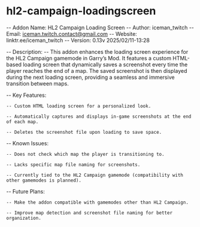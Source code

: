 # hl2-campaign-loadingscreen

-- Addon Name: HL2 Campaign Loading Screen 
-- Author: iceman_twitch 
-- Email: iceman.twitch.contact@gmail.com 
-- Website: linktr.ee/iceman_twitch 
-- Version: 0.13v 2025/02/11-13:28 

-- Description:
-- This addon enhances the loading screen experience for the HL2 Campaign gamemode in Garry’s Mod. It features a custom HTML-based loading screen that dynamically saves a screenshot every time the player reaches the end of a map. The saved screenshot is then displayed during the next loading screen, providing a seamless and immersive transition between maps.

-- Key Features:

    -- Custom HTML loading screen for a personalized look.

    -- Automatically captures and displays in-game screenshots at the end of each map.

    -- Deletes the screenshot file upon loading to save space.

-- Known Issues:

    -- Does not check which map the player is transitioning to.

    -- Lacks specific map file naming for screenshots.

    -- Currently tied to the HL2 Campaign gamemode (compatibility with other gamemodes is planned).

-- Future Plans:

    -- Make the addon compatible with gamemodes other than HL2 Campaign.

    -- Improve map detection and screenshot file naming for better organization.
